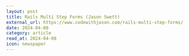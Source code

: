 ```yaml
---
layout: post
title: Rails Multi Step Forms (Jason Swett)
external_url: https://www.codewithjason.com/rails-multi-step-forms/
date: 2024-04-08
category: article
read_at: 2024-04-08
icon: newspaper
---
```

